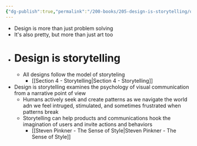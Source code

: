 ```yaml
---
{"dg-publish":true,"permalink":"/200-books/205-design-is-storytelling/overture/"}
---
```


- Design is more than just problem solving
- It's also pretty, but more than just art too
- # Design is storytelling
	- All designs follow the model of storyteling
		- [[Section 4 - Storytelling\|Section 4 - Storytelling]]
- Design is storytelling examines the psychology of visual communication from a narrative point of view
	- Humans actively seek and create patterns as we navigate the world adn we feel intruged, stimulated, and sometimes frustrated when patterns break
	- Storytelling can help products and communications hook the imagination of users and invite actions and behaviors
		- [[Steven Pinkner - The Sense of Style\|Steven Pinkner - The Sense of Style]]